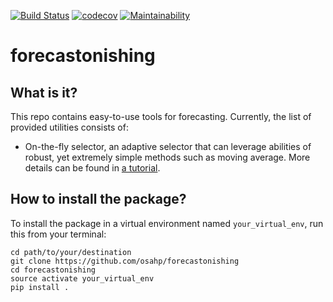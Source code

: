 [![Build Status](https://travis-ci.org/Nikolay-Lysenko/forecastonishing.svg?branch=master)](https://travis-ci.org/Nikolay-Lysenko/forecastonishing)
[![codecov](https://codecov.io/gh/Nikolay-Lysenko/forecastonishing/branch/master/graph/badge.svg)](https://codecov.io/gh/Nikolay-Lysenko/forecastonishing)
[![Maintainability](https://api.codeclimate.com/v1/badges/0ad527e39baba110579e/maintainability)](https://codeclimate.com/github/Nikolay-Lysenko/forecastonishing/maintainability)

# forecastonishing

## What is it?
This repo contains easy-to-use tools for forecasting. Currently, the list of provided utilities consists of:
* On-the-fly selector, an adaptive selector that can leverage abilities of robust, yet extremely simple methods such as moving average. More details can be found in [a tutorial](https://github.com/osahp/forecastonishing/blob/master/docs/on_the_fly_selector_demo.ipynb).

## How to install the package?
To install the package in a virtual environment named `your_virtual_env`, run this from your terminal:
```
cd path/to/your/destination
git clone https://github.com/osahp/forecastonishing
cd forecastonishing
source activate your_virtual_env
pip install .
```
